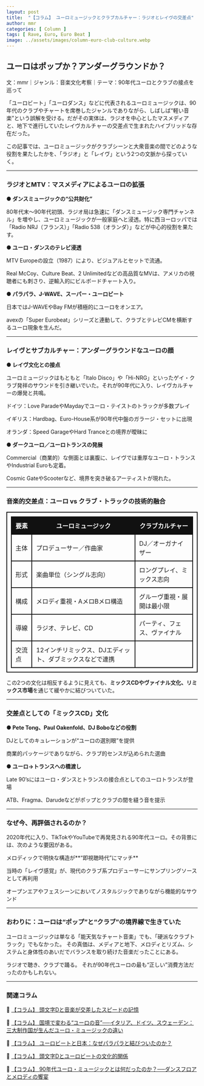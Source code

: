 ```yaml
---
layout: post
title:  "【コラム】 ユーロミュージックとクラブカルチャー：ラジオとレイヴの交差点"
author: mmr
categories: [ Column ]
tags: [ Rave, Euro, Euro Beat ]
image: ../assets/images/column-euro-club-culture.webp
---
```



## ユーロはポップか？アンダーグラウンドか？

文：mmr｜ジャンル：音楽文化考察｜テーマ：90年代ユーロとクラブの接点を巡って

「ユーロビート」「ユーロダンス」などに代表されるユーロミュージックは、90年代のクラブやチャートを席巻したジャンルでありながら、しばしば“軽い音楽”という誤解を受ける。だがその実体は、ラジオを中心としたマスメディアと、地下で進行していたレイヴカルチャーの交差点で生まれたハイブリッドな存在だった。

この記事では、ユーロミュージックがクラブシーンと大衆音楽の間でどのような役割を果たしたかを、「ラジオ」と「レイヴ」という2つの文脈から探っていく。

---


<style type="text/css">

table, td, th {
border: 2px #111 solid;
width: auto;
padding: 10px; 
}
th {
background-color: #111;
color: #fff;
}
</style>


### ラジオとMTV：マスメディアによるユーロの拡張

**● ダンスミュージックの“公共財化”**

80年代末〜90年代初頭、ラジオ局は急速に「ダンスミュージック専門チャンネル」を増やし、ユーロミュージックが一般家庭へと浸透。特に西ヨーロッパでは「Radio NRJ（フランス）」「Radio 538（オランダ）」などが中心的役割を果たす。

**● ユーロ・ダンスのテレビ浸透**

MTV Europeの設立（1987）により、ビジュアルとセットで流通。

Real McCoy、Culture Beat、2 Unlimitedなどの高品質なMVは、アメリカの視聴者にも刺さり、逆輸入的にビルボードチャート入り。

**● パラパラ、J-WAVE、スーパー・ユーロビート**

日本ではJ-WAVEやBay FMが積極的にユーロをオンエア。

avexの「Super Eurobeat」シリーズと連動して、クラブとテレビCMを横断するユーロ現象を生んだ。

---


### レイヴとサブカルチャー：アンダーグラウンドなユーロの顔

**● レイヴ文化との接点**

ユーロミュージックはもともと「Italo Disco」や「Hi-NRG」といったゲイ・クラブ発祥のサウンドを引き継いでいた。それが90年代に入り、レイヴカルチャーの爆発と共鳴。

ドイツ：Love ParadeやMaydayでユーロ・テイストのトラックが多数プレイ

イギリス：Hardbag、Euro-House系が90年代中盤のガラージ・セットに出現

オランダ：Speed GarageやHard Tranceとの境界が曖昧に

**● ダークユーロ／ユーロトランスの発展**

Commercial（商業的）な側面とは裏腹に、レイヴでは重厚なユーロ・トランスやIndustrial Euroも定着。

Cosmic GateやScooterなど、境界を突き破るアーティストが現れた。

---


### 音楽的交差点：ユーロ vs クラブ・トラックの技術的融合

| 要素   | ユーロミュージック | クラブカルチャー |
|--------|--------------------|------------------|
| 主体   | プロデューサー／作曲家 | DJ／オーガナイザー |
| 形式   | 楽曲単位（シングル志向） | ロングプレイ、ミックス志向 |
| 構成   | メロディ重視・AメロBメロ構造 | グルーヴ重視・展開は最小限 |
| 導線   | ラジオ、テレビ、CD | パーティ、フェス、ヴァイナル |
| 交流点 | 12インチリミックス、DJエディット、ダブミックスなどで連携 |  


この2つの文化は相反するように見えても、**ミックスCDやヴァイナル文化、リミックス市場**を通じて緩やかに結びついていた。  


---


### 交差点としての「ミックスCD」文化

**● Pete Tong、Paul Oakenfold、DJ Boboなどの役割**

DJとしてのキュレーションが“ユーロの選別眼”を提供

商業的パッケージでありながら、クラブ的センスが込められた選曲

**● ユーロ→トランスへの橋渡し**

Late 90’sにはユーロ・ダンスとトランスの接合点としてのユーロトランスが登場

ATB、Fragma、Darudeなどがポップとクラブの間を縫う音を提示

---


### なぜ今、再評価されるのか？

2020年代に入り、TikTokやYouTubeで再発見される90年代ユーロ。その背景には、次のような要因がある。

メロディックで明快な構造が**“即視聴時代”にマッチ**

当時の「レイヴ感覚」が、現代のクラブ系プロデューサーにサンプリングソースとして再利用

オープンエアやフェスシーンにおいてノスタルジックでありながら機能的なサウンド

---


### おわりに：ユーロは“ポップ”と“クラブ”の境界線で生きていた

ユーロミュージックは単なる「能天気なチャート音楽」でも、「硬派なクラブトラック」でもなかった。
その真価は、メディアと地下、メロディとリズム、システムと身体性のあいだでバランスを取り続けた音楽だったことにある。

ラジオで聴き、クラブで踊る。
それが90年代ユーロの最も“正しい”消費方法だったのかもしれない。

---

### 関連コラム


🔗 [【コラム】 頭文字Dと音楽が交差したスピードの記憶](https://monumental-movement.jp/Column-InitialD-Eurobeat2)

🔗 [【コラム】 国境で変わる“ユーロの音”──イタリア、ドイツ、スウェーデン：三大制作国が生んだユーロ・ミュージックの違い](https://monumental-movement.jp/Column-Euro-Sound)

🔗 [【コラム】 ユーロビートと日本：なぜパラパラと結びついたのか？](https://monumental-movement.jp/Column-Parapara-Eurobeat)

🔗 [【コラム】 頭文字Dとユーロビートの文化的関係](https://monumental-movement.jp/Column-InitialD-Eurobeat)

🔗 [【コラム】 90年代ユーロ・ミュージックとは何だったのか？──ダンスフロアとメロディの饗宴](https://monumental-movement.jp/Column-Euro)
